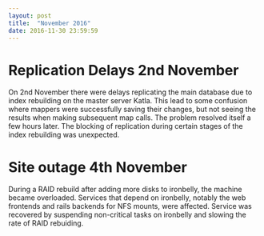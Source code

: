 ```yaml
---
layout: post
title:  "November 2016"
date: 2016-11-30 23:59:59
---
```


# Replication Delays 2nd November

On 2nd November there were delays replicating the main database due to index rebuilding on the master server Katla. This lead to some confusion where mappers were successfully saving their changes, but not seeing the results when making subsequent map calls. The problem resolved itself a few hours later. The blocking of replication during certain stages of the index rebuilding was unexpected.

# Site outage 4th November

During a RAID rebuild after adding more disks to ironbelly, the machine became overloaded. Services that depend on ironbelly, notably the web frontends and rails backends for NFS mounts, were affected. Service was recovered by suspending non-critical tasks on ironbelly and slowing the rate of RAID rebuiding.

